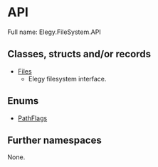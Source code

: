 ﻿
# API

Full name: Elegy.FileSystem.API

## Classes, structs and/or records

* [Files](Files.md)
  * Elegy filesystem interface. 

## Enums

* [PathFlags](PathFlags.md)

## Further namespaces

None.

